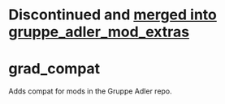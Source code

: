 # Discontinued and [merged into gruppe_adler_mod_extras](https://github.com/gruppe-adler/gruppe_adler_mod_extras/pull/2)

# grad_compat
Adds compat for mods in the Gruppe Adler repo.
